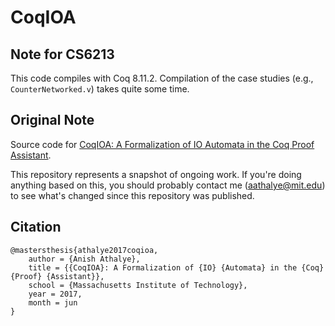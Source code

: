 # CoqIOA

## Note for CS6213

This code compiles with Coq 8.11.2. Compilation of the case studies
(e.g., `CounterNetworked.v`) takes quite some time.

## Original Note

Source code for [CoqIOA: A Formalization of IO Automata in the Coq Proof Assistant](coqioa.pdf).

This repository represents a snapshot of ongoing work. If you're doing anything
based on this, you should probably contact me (aathalye@mit.edu) to see what's
changed since this repository was published.

## Citation

```
@mastersthesis{athalye2017coqioa,
    author = {Anish Athalye},
    title = {{CoqIOA}: A Formalization of {IO} {Automata} in the {Coq} {Proof} {Assistant}},
    school = {Massachusetts Institute of Technology},
    year = 2017,
    month = jun
}
```
